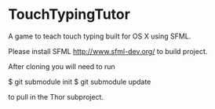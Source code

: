 TouchTypingTutor
================

A game to teach touch typing built for OS X using SFML.

Please install SFML http://www.sfml-dev.org/ to build project.

After cloning you will need to run 

$ git submodule init
$ git submodule update

to pull in the Thor subproject.

